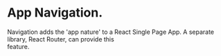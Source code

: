 # App Navigation.
 
Navigation adds the 'app nature' to a React Single Page App. A separate library, React Router, can provide this  
feature.